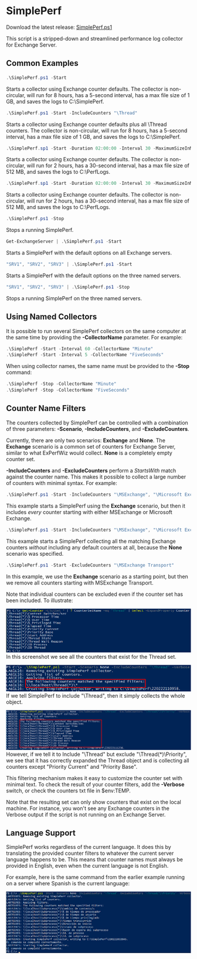 # SimplePerf

Download the latest release: [SimplePerf.ps1](https://github.com/microsoft/CSS-Exchange/releases/latest/download/SimplePerf.ps1)

This script is a stripped-down and streamlined performance log collector for Exchange Server.

## Common Examples

```powershell
.\SimplePerf.ps1 -Start
```
Starts a collector using Exchange counter defaults. The collector is non-circular, will run for 8 hours, has a
5-second interval, has a max file size of 1 GB, and saves the logs to C:\SimplePerf.

```powershell
.\SimplePerf.ps1 -Start -IncludeCounters "\Thread"
```
Starts a collector using Exchange counter defaults plus all \Thread counters. The collector is non-circular,
will run for 8 hours, has a 5-second interval, has a max file size of 1 GB, and saves the logs to C:\SimplePerf.

```powershell
.\SimplePerf.sp1 -Start -Duration 02:00:00 -Interval 30 -MaximumSizeInMB 512 -OutputPath C:\PerfLogs
```
Starts a collector using Exchange counter defaults. The collector is non-circular, will run for 2 hours, has a
30-second interval, has a max file size of 512 MB, and saves the logs to C:\PerfLogs.

```powershell
.\SimplePerf.sp1 -Start -Duration 02:00:00 -Interval 30 -MaximumSizeInMB 512 -OutputPath C:\PerfLogs
```
Starts a collector using Exchange counter defaults. The collector is non-circular, will run for 2 hours, has a
30-second interval, has a max file size of 512 MB, and saves the logs to C:\PerfLogs.

```powershell
.\SimplePerf.ps1 -Stop
```
Stops a running SimplePerf.

```powershell
Get-ExchangeServer | .\SimplePerf.ps1 -Start
```
Starts a SimplePerf with the default options on all Exchange servers.

```powershell
"SRV1", "SRV2", "SRV3" | .\SimplePerf.ps1 -Start
```
Starts a SimplePerf with the default options on the three named servers.

```powershell
"SRV1", "SRV2", "SRV3" | .\SimplePerf.ps1 -Stop
```
Stops a running SimplePerf on the three named servers.

## Using Named Collectors

It is possible to run several SimplePerf collectors on the same computer at the same time by providing the **-CollectorName** parameter. For example:

```powershell
.\SimplePerf -Start -Interval 60 -CollectorName "Minute"
.\SimplePerf -Start -Interval 5 -CollectorName "FiveSeconds"
```

When using collector names, the same name must be provided to the **-Stop** command:

```powershell
.\SimplePerf -Stop -CollectorName "Minute"
.\SimplePerf -Stop -CollectorName "FiveSeconds"
```

## Counter Name Filters

The counters collected by SimplePerf can be controlled with a combination of three parameters: **-Scenario**, **-IncludeCounters**, and **-ExcludeCounters**.

Currently, there are only two scenarios: **Exchange** and **None**. The **Exchange** scenario is a common set of counters for Exchange Server, similar to what ExPerfWiz would collect. **None** is a completely empty counter set.

**-IncludeCounters** and **-ExcludeCounters** perform a *StartsWith* match against the counter name. This makes it possible to collect a large number of counters with minimal syntax. For example:

```powershell
.\SimplePerf.ps1 -Start -IncludeCounters "\MSExchange", "\Microsoft Exchange"
```
This example starts a SimplePerf using the **Exchange** scenario, but then it includes *every* counter starting with either MSExchange or Microsoft Exchange.

```powershell
.\SimplePerf.ps1 -Start -IncludeCounters "\MSExchange", "\Microsoft Exchange" -Scenario "None"
```
This example starts a SimplePerf collecting all the matching Exchange counters *without* including any default counters at all, because the **None** scenario was specified.

```powershell
.\SimplePerf.ps1 -Start -ExcludeCounters "\MSExchange Transport"
```
In this example, we use the **Exchange** scenario as a starting point, but then we remove all counters starting with MSExchange Transport.

Note that individual counters can be excluded even if the counter set has been included. To illustrate:

![Thread Counter Set Screenshot](SimplePerf2.png)
In this screenshot we see all the counters that exist for the Thread set.

![Verbose SimplePerf Screenshot](SimplePerf1.png)
If we tell SimplePerf to include "\Thread", then it simply collects the whole object.

![Verbose SimplePerf Screenshot](SimplePerf3.png)
However, if we tell it to Include "\Thread" but exclude "\Thread(*)\Priority", we see that it has correctly expanded the Thread object and is collecting all counters except "Priority Current" and "Priority Base".

This filtering mechanism makes it easy to customize the counter set with minimal text. To check the result of your counter filters, add the **-Verbose** switch, or check the counters txt file in $env:TEMP.

Note that the resulting set can only show counters that exist on the local machine. For instance, you won't see any Exchange counters in the Verbose output if the script is not running on an Exchange Server.

## Language Support

SimplePerf works regardless of the current language. It does this by translating the provided counter filters to whatever the current server language happens to be. This means that counter names must always be provided in English, even when the current language is not English.

For example, here is the same command from the earlier example running on a server where Spanish is the current language:

![Verbose SimplePerf Screenshot](SimplePerf4.png)
